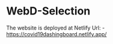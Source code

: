 # WebD-Selection

The website is deployed at Netlify
Url: - https://covid19dashingboard.netlify.app/
